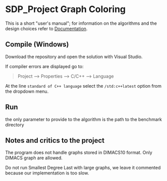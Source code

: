 # SDP_Project Graph Coloring

This is a short "user's manual"; for information on the algorithms and the design choices refer to [Documentation](./Documentation.md).

## Compile (Windows)

Download the repository and open the solution with Visual Studio.


If compiler errors are displayed go to:

> Project --> Properties --> C/C++ --> Language 

At the line `standard of C++ language` select the `/std:c++latest` option from the dropdown menu.

 ## Run
 
the only parameter to provide to the algorithm is the path to the benchmark directory


## Notes and critics to the project
The program does not handle graphs stored in DIMACS10 format.
Only DIMACS graph are allowed.

Do not run Smallest Degree Last with large graphs, we leave it commented because our implementation is too slow.